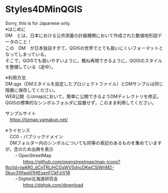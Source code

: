 # Styles4DMinQGIS<BR>
Sorry, this is for Japanese only.<BR>
※はじめに<BR>
DM　とは，日本における公共測量の計画機関において作成された数値地形図データのこと！<BR>
この　DM　が日本独自すぎて，QGISの世界でとても扱いにくいフォーマットとなってしまっている。<BR>
そこで，QGISでも扱いやすいように，概ね再現できるように，QGISのスタイルを整備している（途中）。<BR>

※利用方法<BR>
DM.qgs（DMスタイルを設定したプロジェクトファイル）とDMサンプルは同じ階層に保存してください。<BR>
WEB公開（Lizmap)において，簡単に公開できるようDMディレクトリを修正。QGISの標準的なシンボルフォルダに設置せず，このまま利用してください。<BR>

サンプルサイト<BR>
　https://lizmap.yamakun.net/<BR>

※ライセンス<BR>
　CC0 - パブリックドメイン<BR>
　DMフォルダー内のシンボルについても同等の表記のあるものを集めていますが，念のため出典を表示<BR>
　　・OpenStreetMap<BR>
 　　　　https://github.com/openstreetmap/map-icons?fbclid=IwAR0_dCnTRLiHCGsWV5dncDKwCSlWnM2-0kuv31tfwq01HlEsenFCkFzjV18<BR>
　　・Digital北海道研究会<BR>
 　　　　https://dghok.com/download<BR>


